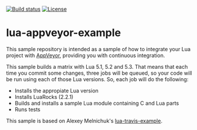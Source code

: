 [![Build status](https://ci.appveyor.com/api/projects/status/subf1ydrutspjtk8?svg=true)](https://ci.appveyor.com/project/ignacio/lua-appveyor-example)
[![License](http://img.shields.io/badge/License-MIT-brightgreen.svg)](LICENSE)

# lua-appveyor-example

This sample repository is intended as a sample of how to integrate your Lua project with [AppVeyor](https://ci.appveyor.com/), providing you with continuous integration.

This sample builds a matrix with Lua 5.1, 5.2 and 5.3. That means that each time you commit some changes, three jobs will be queued, so your code will be run using each of those Lua versions.
So, each job will do the following:
* Installs the appropiate Lua version
* Installs LuaRocks (2.2.1)
* Builds and installs a sample Lua module containing C and Lua parts
* Runs tests

This sample is based on Alexey Melnichuk's [lua-travis-example](https://github.com/moteus/lua-travis-example).
